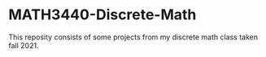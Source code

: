 # MATH3440-Discrete-Math

This reposity consists of some projects from my discrete math class taken fall 2021.
